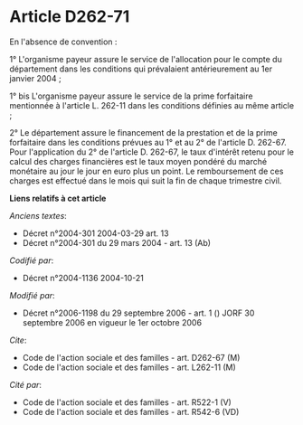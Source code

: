 # Article D262-71

En l'absence de convention :

1° L'organisme payeur assure le service de l'allocation pour le compte du département dans les conditions qui prévalaient
antérieurement au 1er janvier 2004 ;

1° bis L'organisme payeur assure le service de la prime forfaitaire mentionnée à l'article L. 262-11 dans les conditions
définies au même article ;

2° Le département assure le financement de la prestation et de la prime forfaitaire dans les conditions prévues au 1° et au
2° de l'article D. 262-67. Pour l'application du 2° de l'article D. 262-67, le taux d'intérêt retenu pour le calcul des
charges financières est le taux moyen pondéré du marché monétaire au jour le jour en euro plus un point. Le remboursement de
ces charges est effectué dans le mois qui suit la fin de chaque trimestre civil.

**Liens relatifs à cet article**

_Anciens textes_:

  - Décret n°2004-301 2004-03-29 art. 13
  - Décret n°2004-301 du 29 mars 2004 - art. 13 (Ab)

_Codifié par_:

  - Décret n°2004-1136 2004-10-21

_Modifié par_:

  - Décret n°2006-1198 du 29 septembre 2006 - art. 1 () JORF 30 septembre 2006 en vigueur le 1er octobre 2006

_Cite_:

  - Code de l'action sociale et des familles - art. D262-67 (M)
  - Code de l'action sociale et des familles - art. L262-11 (M)

_Cité par_:

  - Code de l'action sociale et des familles - art. R522-1 (V)
  - Code de l'action sociale et des familles - art. R542-6 (VD)
